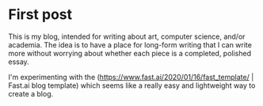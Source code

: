 # First post

This is my blog, intended for writing about art, computer science, and/or academia. The idea is to have a place for long-form writing that I can write more without worrying about whether each piece is a completed, polished essay.

I'm experimenting with the (https://www.fast.ai/2020/01/16/fast_template/ | Fast.ai blog template) which seems like a really easy and lightweight way to create a blog.

